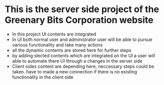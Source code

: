 # This is the server side project of the Greenary Bits Corporation website 

- In this project UI contents are integrated
- In UI both normal user and administrator user will be able to pursue various functionality and take many actions
- all the dynamic contents are stored here for further steps
- by adding slected contents which are integrated on the UI a user will able to automate there UI through a changes in the server side
- Client sides content are depending here, neccessary steps could be taken. have to made a new connection if there is no existing functionality in the client side